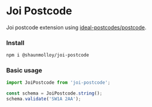 # Joi Postcode

Joi postcode extension using [ideal-postcodes/postcode](https://github.com/ideal-postcodes/postcode).

### Install

```sh
npm i @shaunmolloy/joi-postcode
```

### Basic usage

```js
import JoiPostcode from 'joi-postcode';

const schema = JoiPostcode.string();
schema.validate('SW1A 2AA');
```
